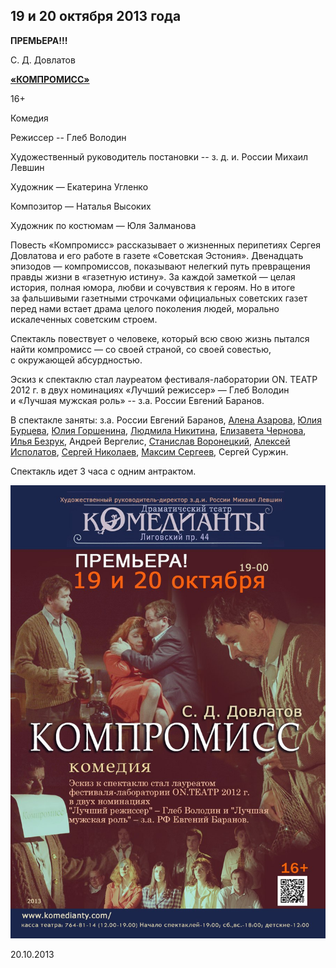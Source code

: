 ## 19 и 20 октября 2013 года


**ПРЕМЬЕРА!!!**


С. Д. Довлатов


[**«КОМПРОМИСС»**][0]


16+


Комедия


Режиссер -- Глеб Володин


Художественный руководитель постановки -- з. д. и. России Михаил Левшин


Художник — Екатерина Угленко


Композитор — Наталья Высоких


Художник по костюмам — Юля Залманова


Повесть «Компромисс» рассказывает о жизненных перипетиях Сергея Довлатова и его работе в газете «Советская Эстония». Двенадцать эпизодов — компромиссов, показывают нелегкий путь превращения правды жизни в «газетную истину». За каждой заметкой — целая история, полная юмора, любви и сочувствия к героям. Но в итоге за фальшивыми газетными строчками официальных советских газет перед нами встает драма целого поколения людей, морально искалеченных советским строем.


Спектакль повествует о человеке, который всю свою жизнь пытался найти компромисс — со своей страной, со своей совестью, с окружающей абсурдностью.


Эскиз к спектаклю стал лауреатом фестиваля-лаборатории ON. ТЕАТР 2012 г. в двух номинациях «Лучший режиссер» — Глеб Володин и «Лучшая мужская роль» -- з.а. России Евгений Баранов.


В спектакле заняты: з.а. России Евгений Баранов, [Алена Азарова][1], [Юлия Бурцева][2], [Юлия Горшенина][3], [Людмила Никитина][4], [Елизавета Чернова][5], [Илья Безрук][6], Андрей Вергелис, [Станислав Воронецкий][7], [Алексей Исполатов][8], [Сергей Николаев][9], [Максим Сергеев][10], Сергей Суржин.


Спектакль идет 3 часа с одним антрактом.


![](../../performance/kompromiss/poster.jpg)


20.10.2013

[0]: ../../performance/kompromiss "Компромисс"
[1]: ../../person/alyona-azarova "Алёна Азарова"
[2]: ../../person/yuliya-burtseva "Юлия Бурцева"
[3]: ../../person/yuliya-gorshenina "Юлия Горшенина"
[4]: ../../person/lyudmila-nikitina "Людмила Никитина"
[5]: ../../person/elizaveta-chernova "Елизавета Чернова"
[6]: ../../person/ilya-bezruk "Илья Безрук"
[7]: ../../person/stanislav-voronetskii "Станислав Воронецкий"
[8]: ../../person/aleksei-ispolatov "Алексей Исполатов"
[9]: ../../person/sergei-nikolaev "Сергей Николаев"
[10]: ../../person/maksim-sergeev "Максим Сергеев"